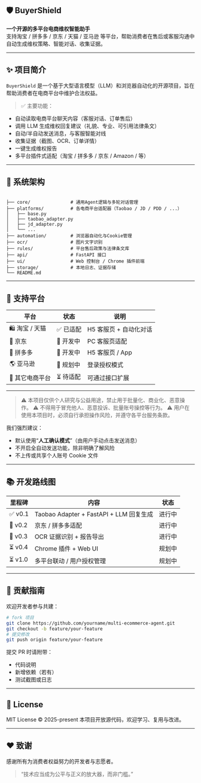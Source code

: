 ## 🛡️ BuyerShield
**一个开源的多平台电商维权智能助手**  
支持淘宝 / 拼多多 / 京东 / 天猫 / 亚马逊 等平台，帮助消费者在售后或客服沟通中自动生成维权策略、智能对话、收集证据。

---

## ✨ 项目简介

`BuyerShield` 是一个基于大型语言模型（LLM）和浏览器自动化的开源项目，旨在帮助消费者在电商平台中维护合法权益。

> ✅ 主要功能：
- 自动读取电商平台聊天内容（客服对话、订单售后）  
- 调用 LLM 生成维权回复建议（礼貌、专业、可引用法律条文）  
- 自动/半自动发送消息，与客服智能对线  
- 收集证据（截图、OCR、订单详情）  
- 一键生成维权报告  
- 多平台插件式适配（淘宝 / 拼多多 / 京东 / Amazon / 等）

---

## 🧠 系统架构

```

├── core/               # 通用Agent逻辑与多轮对话管理
├── platforms/          # 各电商平台适配器（Taobao / JD / PDD / ...）
│   ├── base.py
│   ├── taobao_adapter.py
│   ├── jd_adapter.py
│   └── ...
├── automation/         # 浏览器自动化与Cookie管理
├── ocr/                # 图片文字识别
├── rules/              # 平台售后政策与法律条文库
├── api/                # FastAPI 接口
├── ui/                 # Web 控制台 / Chrome 插件前端
├── storage/            # 本地日志、证据存储
└── README.md

````

---

## 🧩 支持平台

| 平台 | 状态 | 说明 |
|------|------|------|
| 🛍️ 淘宝 / 天猫 | ✅ 已适配 | H5 客服页 + 自动化对话 |
| 🏪 京东 | 🧪 开发中 | PC 客服页适配 |
| 🧧 拼多多 | 🧪 开发中 | H5 客服页 / App |
| 🌎 亚马逊 | 🚧 规划中 | 登录授权模式 |
| 💬 其它电商平台 | ⏳ 待适配 | 可通过接口扩展 |

---



> ⚠️ 本项目仅供个人研究与公益用途，禁止用于批量化、商业化、恶意操作。
> ⚠️ 不得用于冒充他人、恶意投诉、批量账号操控等行为。
> ⚠️ 用户在使用本项目时，必须自行承担操作风险，并遵守各平台服务条款。

我们强烈建议：

* 默认使用“**人工确认模式**”（由用户手动点击发送消息）
* 不开启全自动发送功能，除非明确了解风险
* 不上传或共享个人账号 Cookie 文件

---

## 📚 开发路线图

| 里程碑     | 内容                                  | 状态  |
| ------- | ----------------------------------- | --- |
| ✅ v0.1  | Taobao Adapter + FastAPI + LLM 回复生成 | 进行中  |
| 🚧 v0.2 | 京东 / 拼多多适配                          | 进行中 |
| 🚧 v0.3 | OCR 证据识别 + 报告导出                     | 进行中 |
| ⏳ v0.4  | Chrome 插件 + Web UI                  | 规划中 |
| ⏳ v1.0  | 多平台联动 / 用户授权管理                      | 规划中 |

---

## 🤝 贡献指南

欢迎开发者参与共建：

```bash
# fork 项目
git clone https://github.com/yourname/multi-ecommerce-agent.git
git checkout -b feature/your-feature
# 提交修改
git push origin feature/your-feature
```

提交 PR 时请附带：

* 代码说明
* 新增依赖（若有）
* 测试截图或日志

---

## 🪪 License

MIT License © 2025-present
本项目开放源代码，欢迎学习、复用与改进。

---

## ❤️ 致谢

感谢所有为消费者权益努力的开发者与志愿者。

> “技术应当成为公平与正义的放大器，而非门槛。”

